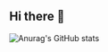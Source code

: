 ## Hi there 👋
![Anurag's GitHub stats](https://github-readme-stats.vercel.app/api?username=DoyoungLee9720&show_icons=true&theme=radical)
<!--
**DoyoungLee9720/DoyoungLee9720** is a ✨ _special_ ✨ repository because its `README.md` (this file) appears on your GitHub profile.

Here are some ideas to get you started:

- 🔭 I’m currently working on ...
- 🌱 I’m currently learning ...
- 👯 I’m looking to collaborate on ...
- 🤔 I’m looking for help with ...
- 💬 Ask me about ...
- 📫 How to reach me: ...
- 😄 Pronouns: ...
- ⚡ Fun fact: ...
-->
